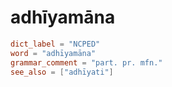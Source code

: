 # adhīyamāna

``` toml
dict_label = "NCPED"
word = "adhīyamāna"
grammar_comment = "part. pr. mfn."
see_also = ["adhīyati"]
```

